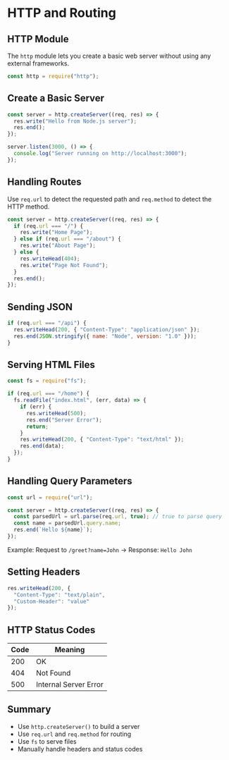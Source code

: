 # HTTP and Routing

## HTTP Module

The `http` module lets you create a basic web server without using any external frameworks.

```js
const http = require("http");
```

## Create a Basic Server

```js
const server = http.createServer((req, res) => {
  res.write("Hello from Node.js server");
  res.end();
});

server.listen(3000, () => {
  console.log("Server running on http://localhost:3000");
});
```

## Handling Routes

Use `req.url` to detect the requested path and `req.method` to detect the HTTP method.

```js
const server = http.createServer((req, res) => {
  if (req.url === "/") {
    res.write("Home Page");
  } else if (req.url === "/about") {
    res.write("About Page");
  } else {
    res.writeHead(404);
    res.write("Page Not Found");
  }
  res.end();
});
```

## Sending JSON

```js
if (req.url === "/api") {
  res.writeHead(200, { "Content-Type": "application/json" });
  res.end(JSON.stringify({ name: "Node", version: "1.0" }));
}
```

## Serving HTML Files

```js
const fs = require("fs");

if (req.url === "/home") {
  fs.readFile("index.html", (err, data) => {
    if (err) {
      res.writeHead(500);
      res.end("Server Error");
      return;
    }
    res.writeHead(200, { "Content-Type": "text/html" });
    res.end(data);
  });
}
```

## Handling Query Parameters

```js
const url = require("url");

const server = http.createServer((req, res) => {
  const parsedUrl = url.parse(req.url, true); // true to parse query
  const name = parsedUrl.query.name;
  res.end(`Hello ${name}`);
});
```

Example:
Request to `/greet?name=John` → Response: `Hello John`

## Setting Headers

```js
res.writeHead(200, {
  "Content-Type": "text/plain",
  "Custom-Header": "value"
});
```

## HTTP Status Codes

| Code | Meaning               |
| ---- | --------------------- |
| 200  | OK                    |
| 404  | Not Found             |
| 500  | Internal Server Error |

## Summary

* Use `http.createServer()` to build a server
* Use `req.url` and `req.method` for routing
* Use `fs` to serve files
* Manually handle headers and status codes
